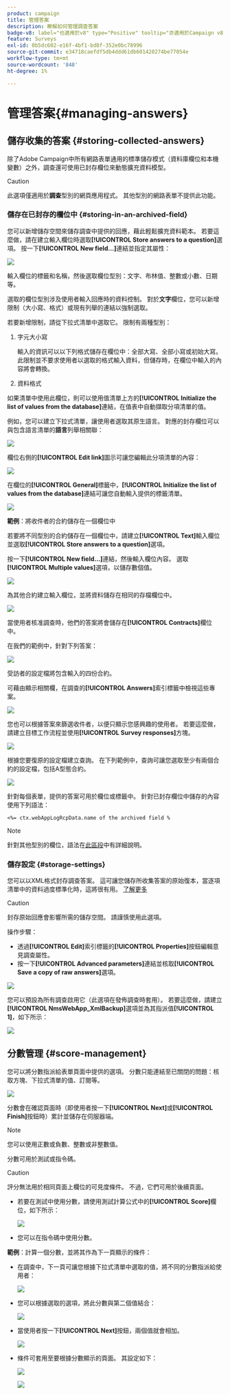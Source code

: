 ```yaml
---
product: campaign
title: 管理答案
description: 瞭解如何管理調查答案
badge-v8: label="也適用於v8" type="Positive" tooltip="亦適用於Campaign v8"
feature: Surveys
exl-id: 0b5dc602-e16f-4bf1-bd8f-352e0bc78996
source-git-commit: e34718caefdf5db4ddd61db601420274be77054e
workflow-type: tm+mt
source-wordcount: '848'
ht-degree: 1%

---
```


# 管理答案{#managing-answers}



## 儲存收集的答案 {#storing-collected-answers}

除了Adobe Campaign中所有網路表單通用的標準儲存模式（資料庫欄位和本機變數）之外，調查還可使用已封存欄位來動態擴充資料模型。

>[!CAUTION]
>
>此選項僅適用於&#x200B;**調查**&#x200B;型別的網頁應用程式。 其他型別的網路表單不提供此功能。

### 儲存在已封存的欄位中 {#storing-in-an-archived-field}

您可以新增儲存空間來儲存調查中提供的回應，藉此輕鬆擴充資料範本。 若要這麼做，請在建立輸入欄位時選取&#x200B;**[!UICONTROL Store answers to a question]**&#x200B;選項。 按一下&#x200B;**[!UICONTROL New field...]**&#x200B;連結並指定其屬性：

![](assets/s_ncs_admin_survey_new_space.png)

輸入欄位的標籤和名稱，然後選取欄位型別：文字、布林值、整數或小數、日期等。

選取的欄位型別涉及使用者輸入回應時的資料控制。 對於&#x200B;**文字**&#x200B;欄位，您可以新增限制（大小寫、格式）或現有列舉的連結以強制選取。

若要新增限制，請從下拉式清單中選取它。 限制有兩種型別：

1. 字元大小寫

   輸入的資訊可以以下列格式儲存在欄位中：全部大寫、全部小寫或初始大寫。 此限制並不要求使用者以選取的格式輸入資料，但儲存時，在欄位中輸入的內容將會轉換。

1. 資料格式

如果清單中使用此欄位，則可以使用值清單上方的&#x200B;**[!UICONTROL Initialize the list of values from the database]**&#x200B;連結，在值表中自動擷取分項清單的值。

例如，您可以建立下拉式清單，讓使用者選取其原生語言。 對應的封存欄位可以與包含語言清單的&#x200B;**語言**&#x200B;列舉相關聯：

![](assets/s_ncs_admin_survey_database_values_2b.png)

欄位右側的&#x200B;**[!UICONTROL Edit link]**&#x200B;圖示可讓您編輯此分項清單的內容：

![](assets/s_ncs_admin_survey_database_values_2c.png)

在欄位的&#x200B;**[!UICONTROL General]**&#x200B;標籤中，**[!UICONTROL Initialize the list of values from the database]**&#x200B;連結可讓您自動輸入提供的標籤清單。

![](assets/s_ncs_admin_survey_database_values_2.png)

**範例**：將收件者的合約儲存在一個欄位中

若要將不同型別的合約儲存在一個欄位中，請建立&#x200B;**[!UICONTROL Text]**&#x200B;輸入欄位並選取&#x200B;**[!UICONTROL Store answers to a question]**&#x200B;選項。

按一下&#x200B;**[!UICONTROL New field...]**&#x200B;連結，然後輸入欄位內容。 選取&#x200B;**[!UICONTROL Multiple values]**&#x200B;選項，以儲存數個值。

![](assets/s_ncs_admin_survey_storage_multi_ex1.png)

為其他合約建立輸入欄位，並將資料儲存在相同的存檔欄位中。

![](assets/s_ncs_admin_survey_storage_multi_ex2.png)

當使用者核准調查時，他們的答案將會儲存在&#x200B;**[!UICONTROL Contracts]**&#x200B;欄位中。

在我們的範例中，針對下列答案：

![](assets/s_ncs_admin_survey_storage_multi_ex3.png)

受訪者的設定檔將包含輸入的四份合約。

可藉由顯示相關欄，在調查的&#x200B;**[!UICONTROL Answers]**&#x200B;索引標籤中檢視這些專案。

![](assets/s_ncs_admin_survey_storage_multi_ex4.png)

您也可以根據答案來篩選收件者，以便只顯示您感興趣的使用者。 若要這麼做，請建立目標工作流程並使用&#x200B;**[!UICONTROL Survey responses]**&#x200B;方塊。

![](assets/s_ncs_admin_survey_read_responses_wf.png)

根據您要復原的設定檔建立查詢。 在下列範例中，查詢可讓您選取至少有兩個合約的設定檔，包括A型態合約。

![](assets/s_ncs_admin_survey_read_responses_edit.png)

針對每個表單，提供的答案可用於欄位或標籤中。 針對已封存欄位中儲存的內容使用下列語法：

```
<%= ctx.webAppLogRcpData.name of the archived field %
```

>[!NOTE]
>
>針對其他型別的欄位，語法在[此區段](../../platform/using/about-queries-in-campaign.md)中有詳細說明。

### 儲存設定 {#storage-settings}

您可以以XML格式封存調查答案。 這可讓您儲存所收集答案的原始復本，當逐項清單中的資料過度標準化時，這將很有用。 [了解更多](../../surveys/using/publish-track-and-use-collected-data.md#standardizing-data)

>[!CAUTION]
>
>封存原始回應會影響所需的儲存空間。 請謹慎使用此選項。

操作步驟：

* 透過&#x200B;**[!UICONTROL Edit]**&#x200B;索引標籤的&#x200B;**[!UICONTROL Properties]**&#x200B;按鈕編輯意見調查屬性。
* 按一下&#x200B;**[!UICONTROL Advanced parameters]**&#x200B;連結並核取&#x200B;**[!UICONTROL Save a copy of raw answers]**&#x200B;選項。

![](assets/s_ncs_admin_survey_xml_archive_option.png)

您可以預設為所有調查啟用它（此選項在發佈調查時套用）。 若要這麼做，請建立&#x200B;**[!UICONTROL NmsWebApp_XmlBackup]**&#x200B;選項並為其指派值&#x200B;**[!UICONTROL 1]**，如下所示：

![](assets/s_ncs_admin_survey_xml_global_option.png)

## 分數管理 {#score-management}

您可以將分數指派給表單頁面中提供的選項。 分數只能連結至已關閉的問題：核取方塊、下拉式清單的值、訂閱等。

![](assets/s_ncs_admin_survey_score_create.png)

分數會在確認頁面時（即使用者按一下&#x200B;**[!UICONTROL Next]**&#x200B;或&#x200B;**[!UICONTROL Finish]**&#x200B;按鈕時）累計並儲存在伺服器端。

>[!NOTE]
>
>您可以使用正數或負數、整數或非整數值。

分數可用於測試或指令碼。

>[!CAUTION]
>
>評分無法用於相同頁面上欄位的可見度條件。 不過，它們可用於後續頁面。

* 若要在測試中使用分數，請使用測試計算公式中的&#x200B;**[!UICONTROL Score]**&#x200B;欄位，如下所示：

  ![](assets/s_ncs_admin_survey_score_in_a_test.png)

* 您可以在指令碼中使用分數。

**範例**：計算一個分數，並將其作為下一頁顯示的條件：

* 在調查中，下一頁可讓您根據下拉式清單中選取的值，將不同的分數指派給使用者：

  ![](assets/s_ncs_admin_survey_score_exa.png)

* 您可以根據選取的選項，將此分數與第二個值結合：

  ![](assets/s_ncs_admin_survey_score_exb.png)

* 當使用者按一下&#x200B;**[!UICONTROL Next]**&#x200B;按鈕，兩個值就會相加。

  ![](assets/s_ncs_admin_survey_score_exe.png)

* 條件可套用至要根據分數顯示的頁面。 其設定如下：

  ![](assets/s_ncs_admin_survey_score_exd.png)

  ![](assets/s_ncs_admin_survey_score_exg.png)
